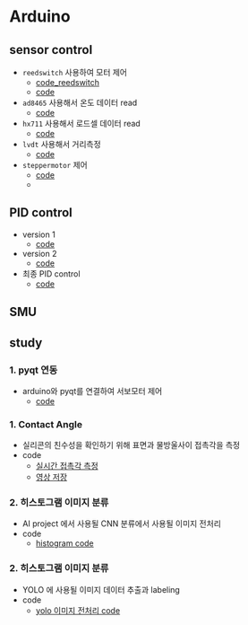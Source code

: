 # Arduino

## sensor control
<!-- ### 1. reedswitch -->
- `reedswitch` 사용하여 모터 제어
  - [code_reedswitch](https://github.com/yuumiin/Arduino/blob/master/arduino_sensor/reedswitch/reedswitch.ino)
  - [code](https://github.com/yuumiin/Arduino/blob/master/0302_3/0302_3.ino) 
- `ad8465` 사용해서 온도 데이터 read
  - [code](https://github.com/yuumiin/Arduino/blob/master/ad8495/ad8495.ino)
- `hx711` 사용해서 로드셀 데이터 read
  - [code](https://github.com/yuumiin/Arduino/blob/master/arduino_sensor/hx711/hx711.ino)
- `lvdt` 사용해서 거리측정
  - [code](https://github.com/yuumiin/Arduino/blob/master/arduino_sensor/lvdt/lvdt.ino)
- `steppermotor` 제어
  - [code](https://github.com/yuumiin/Arduino/blob/master/arduino_sensor/steppermotor/steppermotor.ino)
  -  


## PID control
- version 1
  - [code](https://github.com/yuumiin/Arduino/blob/master/pid/pid.ino)
- version 2
  - [code](https://github.com/yuumiin/Arduino/blob/master/PID_temperature/PID_temperature.ino)
- 최종 PID control
  - [code](https://github.com/yuumiin/Arduino/blob/master/LPF/LPF.ino)
 
## SMU

## study
### 1. pyqt 연동
- arduino와 pyqt를 연결하여 서보모터 제어
  - [code](https://github.com/yuumiin/Arduino/blob/master/arduino_pyqt_connect/sketch_jan05a/sketch_jan05a.ino)




### 1. Contact Angle
- 실리콘의 친수성을 확인하기 위해 표면과 물방울사이 접촉각을 측정
- code
  - [실시간 접촉각 측정](https://github.com/yuumiin/ComputerVision/blob/main/contactangle.py)
  - [영상 저장](https://github.com/yuumiin/ComputerVision/blob/main/contact_angle_save.py)

### 2. 히스토그램 이미지 분류
- AI project 에서 사용될 CNN 분류에서 사용될 이미지 전처리
- code
  - [histogram code](https://github.com/yuumiin/ComputerVision/blob/main/preprocessing_hist.py)  

### 2. 히스토그램 이미지 분류
- YOLO 에 사용될 이미지 데이터 추출과 labeling
- code
  - [yolo 이미지 전처리 code](https://github.com/yuumiin/ComputerVision/blob/main/detect_contour.py)
